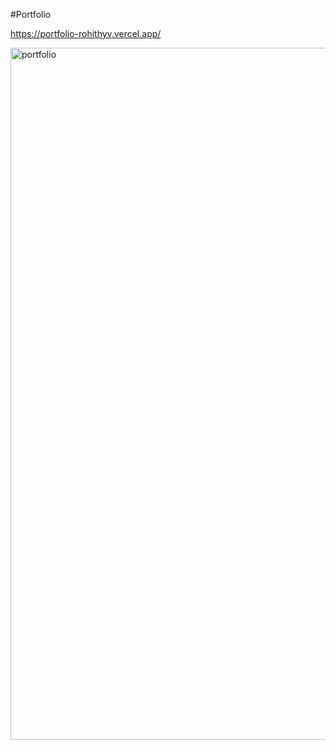 #Portfolio


https://portfolio-rohithyv.vercel.app/

<img width="1710" height="1107" alt="portfolio" src="https://github.com/user-attachments/assets/4e13b7f9-f726-45a7-a2db-fe1aca53fd4b" />



